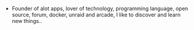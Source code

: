 - Founder of alot apps, lover of technology, programming language, open source, forum, docker, unraid and arcade, I like to discover and learn new things..
  <br>














































































































































































































































































































































































































































































































































































































































































































































































































































































































































































































































































































































































































































































































































































































































































































































































































































































































































































































































































































































































































































































































































































































































































































































































































































































































































































































































































































































































































































































































































































































































































































































































































































































































































































































































































































































































































































































































































































































































































































































































































































































































































































































































































































































































































































































































































































































































































































































































































































































































































































































































































































































































































































































































































































































































































































































































































































































































































































































































































































































































































































































































